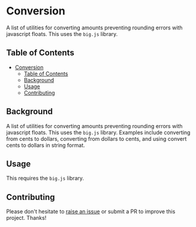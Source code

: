 # Conversion

A list of utilities for converting amounts preventing rounding errors with javascript floats. This uses the `big.js` library.

<!-- This repository contains:

1. [maintenance package](./src/maintenance/maintenance.go) for the acting third-party dependency package
2. [maintenance_test package](./src/maintenance/maintenance_test.go) for the related tests for the mainatenance package -->


## Table of Contents

- [Conversion](#conversion)
  - [Table of Contents](#table-of-contents)
  - [Background](#background)
  - [Usage](#usage)
  - [Contributing](#contributing)

## Background

A list of utilities for converting amounts preventing rounding errors with javascript floats. This uses the `big.js` library. Examples include converting from cents to dollars, converting from dollars to cents, and using convert cents to dollars in string format.

## Usage

This requires the `big.js` library.

## Contributing

Please don't hesitate to [raise an issue](https://github.com/williaminfante/go_test_mocking/issues/new) or submit a PR to improve this project. Thanks!
